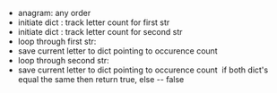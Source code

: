 - anagram: any order
​
- initiate dict : track letter count for first str
- initiate dict : track letter count for second str
​
- loop through first str:
- save current letter to dict pointing to occurence count
​
- loop through second str:
- save current letter to dict pointing to occurence count
​
if both dict's equal the same then return true, else -- false